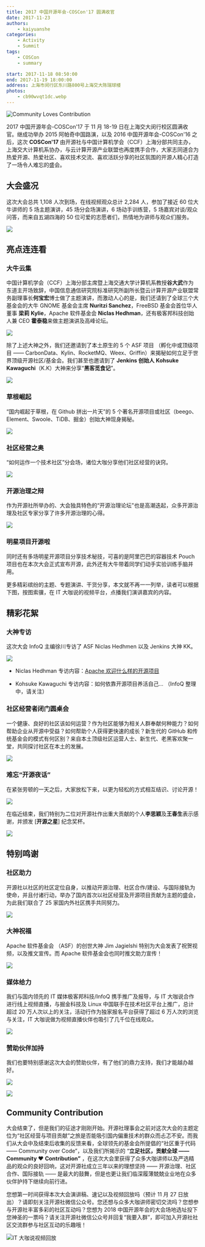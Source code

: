 ```yaml
---
title: 2017 中国开源年会-COSCon'17 圆满收官
date: 2017-11-23
authors:
    - kaiyuanshe
categories:
    - Activity
    - Summit
tags:
    - COSCon
    - summary

start: 2017-11-18 08:50:00
end: 2017-11-19 18:00:00
address: 上海市闵行区东川路800号上海交大陈瑞球楼
photos:
    - cb90wvqt1dc.webp
---
```


![Community Loves Contribution](COSCon-2017-summary/cb90wvqt1dc.webp)

2017 中国开源年会-COSCon'17 于 11 月 18-19 日在上海交大闵行校区圆满收官。继成功举办 2015 阿帕奇中国路演，以及 2016 中国开源年会-COSCon'16 之后，这次 **COSCon'17** 由开源社与中国计算机学会（CCF）上海分部共同主办，上海交大计算机系协办，与云计算开源产业联盟也再度携手合作，大家志同道合为热爱开源、热爱社区、喜欢技术交流、喜欢活跃分享的社区氛围的开源人精心打造了一场令人难忘的盛会。

<!-- more -->

## 大会盛况

这次大会总共 1,108 人次到场，在线视频观众总计 2,284 人，参加了接近 60 位大牛讲师的 5 场主题演讲，45 场分会场演讲，6 场动手训练营，5 场嘉宾对谈/观众问答，而来自五湖四海的 50 位可爱的志愿者们，热情地为讲师与观众们服务。

![](COSCon-2017-summary/a4tx5400n7s.webp)

## 亮点连连看

### 大牛云集

中国计算机学会（CCF）上海分部主席暨上海交通大学计算机系教授**谷大武**作为东道主开场致辞，中国信息通信研究院标准研究所副所长暨云计算开源产业联盟常务副理事长**何宝宏**博士做了主题演讲，而激动人心的是，我们还请到了全球三个大基金会的大牛 GNOME 基金会主席 **Nuritzi Sanchez**，FreeBSD 基金会首位华人董事 **梁莉** **Kylie**，Apache 软件基金会 **Niclas Hedhman**，还有极客邦科技创始人兼 CEO **霍泰稳**来做主题演讲及高峰论坛。

![](COSCon-2017-summary/hu8ru6qjwm.png)

除了上述大神之外，我们还邀请到了本土原生的 5 个 ASF 项目 （孵化中或顶级项目 —— CarbonData、Kylin、RocketMQ、Weex、Griffin）来揭秘如何立足于世界顶级开源社区/基金会。我们甚至也邀请到了 **Jenkins 创始人** **Kohsuke Kawaguchi**（K.K）大神来分享“**黑客觅食记**”。

![](COSCon-2017-summary/1od8o6gg6z7.webp)

### 草根崛起

“国内崛起于草根，在 Github 拼出一片天”的 5 个著名开源项目或社区（beego、Element、Swoole、TiDB、掘金）创始大神现身揭秘。

![](COSCon-2017-summary/8ki0mr02md4.webp)

### 社区经营之奥

“如何运作一个技术社区”分会场，诸位大咖分享他们社区经营的诀窍。

![](COSCon-2017-summary/8pcsw2g6cuk.webp)

### 开源治理之辩

作为开源社所举办的、大会独具特色的“开源治理论坛"也是高潮迭起，众多开源治理及社区专家分享了许多开源治理的心得。

![](COSCon-2017-summary/2oeakam9vnw.png)

### 明星项目开源啦

同时还有多场明星开源项目分享技术秘技，可喜的是阿里巴巴的容器技术 Pouch 项目也在本次大会正式宣布开源，此外还有大牛带着同学们动手实验训练手脑并用。

更多精彩缤纷的主题、专题演讲、干货分享，本文就不再一一列举，读者可以根据下图，按图索骥，在 IT 大咖说的视频平台，点播我们演讲嘉宾的内容。

## 精彩花絮

### 大神专访

这次大会 InfoQ 主编徐川专访了 ASF Niclas Hedhmen 以及 Jenkins 大神 KK。

![](COSCon-2017-summary/291euh9sg9p.webp)

-   Niclas Hedhman 专访内容：[Apache 欢迎什么样的开源项目](http://www.infoq.com/cn/news/2017/11/niclas-hedhman-Interview)

-   Kohsuke Kawaguchi 专访内容：如何依靠开源项目养活自己... （InfoQ 整理中，请关注）

### 社区经营者闭门圆桌会

一个健康、良好的社区该如何运营？作为社区能够为相关人群奉献何种能力？如何帮助企业从开源中受益？如何帮助个人获得更快速的成长？新生代的 GitHub 和传统基金会的模式有何区别？来自本土顶级社区运营人士、新生代、老黑客欢聚一堂，共同探讨社区在本土的发展。

![](COSCon-2017-summary/btstgrmc940.webp)

### 难忘“开源夜话”

在紧张劳顿的一天之后，大家放松下来，以更为轻松的方式相互结识、讨论开源！

![](COSCon-2017-summary/5mee63gbtrc.webp)

在临近结束，我们特别为二位对开源社作出重大贡献的个人**李思颖**及**王春生**表示感谢，并颁发 \[**开源之星**\] 纪念奖杯。

![](COSCon-2017-summary/2jtv4hbucfo.png)

## 特别鸣谢

### 社区助力

开源社以社区的社区定位自身，以推动开源治理、社区合作/建设、与国际接轨为使命，并且付诸行动，举办了国内首次以社区经营及开源项目贡献为主题的盛会，为此我们联合了 25 家国内外社区携手共同努力。

![](COSCon-2017-summary/fhte2hzbcwg.webp)

### 大神祝福

Apache 软件基金会 （ASF）的创世大神 Jim Jagielshi 特别为大会发表了祝贺视频，以及推文宣传。而 Apache 软件基金会也同时推文助力宣传！

![](COSCon-2017-summary/25cksynp9mx.webp)

### 媒体给力

我们与国内领先的 IT 媒体极客邦科技/InfoQ 携手推广及报导，与 IT 大咖说合作进行线上视频直播，与掘金科技及 Linux 中国联手在技术社区平台上推广，总计超过 20 万人次以上的关注，活动行作为独家报名平台获得了超过 6 万人次的浏览与关注，IT 大咖说做为视频直播伙伴也吸引了几千位在线观众。

![](COSCon-2017-summary/2rvq8h62e0g.webp)

### 赞助伙伴加持

我们也要特别感谢这次大会的赞助伙伴，有了他们的鼎力支持，我们才能越办越好。

![](COSCon-2017-summary/21143gc10h2.webp)

![](COSCon-2017-summary/2nmu1xriz7e.webp)

## Community Contribution

大会结束了，但是我们的征途才刚刚开始。开源社理事会之前对这次大会的主题定位为“社区经营与项目贡献”之旅是否能吸引国内偏重技术的群众而忐忑不安。而我们从大会中及结束后收集的反馈来看，全球领先的基金会所提倡的“社区重于代码 —— Community over Code”，以及我们所揭示的 “**立足社区，贡献全球 —— Community ♥** **Contribution”** ，在这次大会里获得了众多大咖讲师以及严选精品的观众的良好回响，这对开源社成立三年以来的理想坚持 —— 开源治理、社区合作、国际接轨 —— 是最大的鼓舞，但是也更让我们临深履薄兢兢业业地在众多伙伴护持下继续向前行进。

您想第一时间获得本次大会演讲稿、速记以及视频回放吗（预计 11 月 27 日放出）？请即刻关注开源社微信公众号。您还想与众多大咖讲师密切交流吗？您想参与开源社丰富多彩的社区互动吗？您想为 2018 中国开源年会的大会场地选址投下您神圣的一票吗？请关注开源社微信公众号并回复“我要入群”，即可加入开源社社区交流群参与社区互动的乐趣哦！

![IT 大咖说视频回放](COSCon-2017-summary/28riqzu1v2w.webp)
